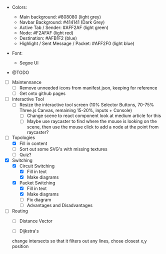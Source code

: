 * Colors:
    * Main background: #808080 (light grey)
    * Navbar Background: #414141 (Dark Grey)
    * Active Tab / Sender: #AFF2AF (light green)
    * Node: #F2AFAF (light red)
    * Destination: #AFB1F2 (blue)
    * Highlight / Sent Message / Packet: #AFF2F0 (light blue)

* Font: 
    * Segoe UI

* @TODO 

- [ ] Maintennance
    - [ ] Remove unneeded icons from manifest.json, keeping for reference
    - [ ] Get onto github pages

- [ ] Interactive Tool
  -   [ ] Resize the interactive tool screen (10% Selector Buttons, 70-75% Three.js Canvas, remaining 15-20%, inputs + Console)
    - [ ] Change scene to react component look at medium article for this
    - [ ] Maybe use raycaster to find where the mouse is looking on the scene, then use the mouse click to add a node at the point from raycaster?

- [ ] Topologies
    - [x] Fill in content
    - [ ] Sort out some SVG's with missing textures
    - [ ] Quiz?

- [x] Switching
    - [x] Circuit Switching
        - [x] Fill in text
        - [x] Make diagrams
    - [x] Packet Switching
        - [x] Fill in text
        - [x] Make diagrams
        - [ ] Fix diagram
        - [ ] Advantages and Disadvantages

- [ ] Routing
    - [ ] Distance Vector
    - [ ] Dijkstra's


   change intersects so that it filters out any lines, chose closest x,y position
